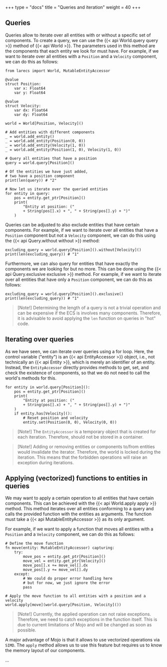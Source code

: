 +++
type = "docs"
title = "Queries and iteration"
weight = 40
+++

## Queries

Queries allow to iterate over all entities with or without a specific 
set of components. To create a query, we can use 
the {{< api World.query query >}} method of 
{{< api World >}}. The parameters used in this method are the components
that each entity we look for must have. For example, if we want to
iterate over all entities with a `Position` and a `Velocity` component,
we can do this as follows:

```mojo {doctest="guide_queries_iteration" global=true hide=true}
from larecs import World, MutableEntityAccessor

@value
struct Position:
    var x: Float64
    var y: Float64

@value
struct Velocity:
    var dx: Float64
    var dy: Float64
```

```mojo {doctest="guide_queries_iteration" hide=true}
world = World[Position, Velocity]()
```

```mojo {doctest="guide_queries_iteration"}
# Add entities with different components
_ = world.add_entity()
_ = world.add_entity(Position(0, 0))
_ = world.add_entity(Velocity(1, 0))
_ = world.add_entity(Position(1, 0), Velocity(1, 0))

# Query all entities that have a position
query = world.query[Position]()

# Of the entities we have just added,
# two have a position component
print(len(query)) # "2"

# Now let us iterate over the queried entities
for entity in query:
    pos = entity.get_ptr[Position]()
    print(
        "Entity at position: (" 
        + String(pos[].x) + ", " + String(pos[].y) + ")"
    )
```

Queries can be adjusted to also exclude entities that have
certain components. For example, if we want to iterate
over all entities that have a `Position` component
but not a `Velocity` component, we can do this 
using the {{< api Query.without without >}} method:

```mojo {doctest="guide_queries_iteration"}
excluding_query = world.query[Position]().without[Velocity]()
print(len(excluding_query)) # "1"
```

Furthermore, we can also query for entities that have
exactly the components we are looking for but no more.
This can be done using the {{< api Query.exclusive exclusive >}} 
method. For example, if we want to iterate
over all entities that have only a `Position` component,
we can do this as follows:

```mojo {doctest="guide_queries_iteration"}
excluding_query = world.query[Position]().exclusive()
print(len(excluding_query)) # "1"
```

> [Note!] 
> Determining the length of a query is not a trivial operation
> and can be expensive if the ECS is involves many components.
> Therefore, it is advisable to avoid applying the `len` function
> on queries in "hot" code.

## Iterating over queries

As we have seen, we can iterate over queries using a for loop.
Here, the control variable ("entity") is an {{< api EntityAccessor >}} 
object, i.e., not technically an {{< api Entity >}}, which is
merely an identifier of an entity. Instead, the `EntityAccessor`
directly provides methods to get, set, and check the existence
of components, so that we do not need to call the world's 
methods for this.

```mojo {doctest="guide_queries_iteration"}
for entity in world.query[Position]():
    pos = entity.get_ptr[Position]()
    print(
        "Entity at position: (" 
        + String(pos[].x) + ", " + String(pos[].y) + ")"
    )
    if entity.has[Velocity]():
        # Reset position and velocity
        entity.set(Position(0, 0), Velocity(0, 0))
```

> [Note!]
> The `EntityAccessor` is a temporary object that is
> created for each iteration. Therefore, should not be
> stored in a container.

> [Note!]
> Adding or removing entities or components to/from entities
> would invalidate the iterator. Therefore, the world is 
> locked during the iteration. This means that the forbidden
> operations will raise an exception during iterations.

## Applying (vectorized) functions to entities in queries

We may want to apply a certain operation to all entities
that have certain components. This can be achieved with 
the {{< api World.apply apply >}} method. This method
iterates over all entities conforming to a query and
calls the provided function with the entities as arguments.
The function must take a {{< api MutableEntityAccessor >}} 
as its only argument.

For example, if we want to apply a function that moves all entities
with a `Position` and a `Velocity` component, we can do this as follows:

```mojo {doctest="guide_queries_iteration"}
# Define the move function
fn move(entity: MutableEntityAccessor) capturing:
    try:
        move_pos = entity.get_ptr[Position]()
        move_vel = entity.get_ptr[Velocity]()
        move_pos[].x += move_vel[].dx
        move_pos[].y += move_vel[].dy
    except:
        # We could do proper error handling here
        # but for now, we just ignore the error
        pass

# Apply the move function to all entities with a position and a velocity
world.apply[move](world.query[Position, Velocity]())
```

> [Note!]
> Currently, the applied operation can not raise exceptions.
> Therefore, we need to catch exceptions in the function
> itself. This is due to current limitations of Mojo and
> will be changed as soon as possible.

A major advantage of Mojo is that it allows to use vectorized
operations via `SIMD`. The `apply` method allows us to 
use this feature but requires us to know the memory layout
of our components.

...
